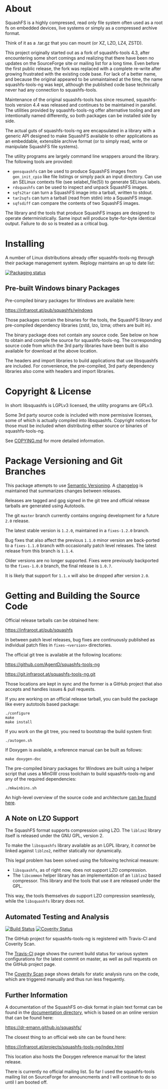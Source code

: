 # About

SquashFS is a highly compressed, read only file system often used as a root fs
on embedded devices, live systems or simply as a compressed archive format.

Think of it as a .tar.gz that you can mount (or XZ, LZO, LZ4, ZSTD).

This project originally started out as a fork of squashfs-tools 4.3, after
encountering some short comings and realizing that there have been no updates
on the SourceForge site or mailing list for a long time. Even before the first
public release, the fork was replaced with a complete re-write after growing
frustrated with the existing code base. For lack of a better name, and because
the original appeared to be unmaintained at the time, the name squashfs-tools-ng
was kept, although the published code base technically never had any connection
to squashfs-tools.

Maintenance of the original squashfs-tools has since resumed, squashfs-tools
version 4.4 was released and continues to be maintained in parallel. The
utilities provided by squashfs-tools-ng offer alternative tooling and are
intentionally named differently, so both packages can be installed side by
side.

The actual guts of squashfs-tools-ng are encapsulated in a library with a
generic API designed to make SquashFS available to other applications as an
embeddable, extensible archive format (or to simply read, write or manipulate
SquashFS file systems).

The utility programs are largely command line wrappers around the library. The
following tools are provided:

 - `gensquashfs` can be used to produce SquashFS images from `gen_init_cpio`
   like file listings or simply pack an input directory. Can use an SELinux
   contexts file (see selabel_file(5)) to generate SELinux labels.
 - `rdsquashfs` can be used to inspect and unpack SquashFS images.
 - `sqfs2tar` can turn a SquashFS image into a tarball, written to stdout.
 - `tar2sqfs` can turn a tarball (read from stdin) into a SquashFS image.
 - `sqfsdiff` can compare the contents of two SquashFS images.

The library and the tools that produce SquashFS images are designed to operate
deterministically. Same input will produce byte-for-byte identical
output. Failure to do so is treated as a critical bug.

# Installing

A number of Linux distributions already offer squashfs-tools-ng through their
package management system. Replogy maintains an up to date list:

[![Packaging status](https://repology.org/badge/vertical-allrepos/squashfs-tools-ng.svg)](https://repology.org/project/squashfs-tools-ng/versions)

## Pre-built Windows binary Packages

Pre-compiled binary packages for Windows are available here:

https://infraroot.at/pub/squashfs/windows

Those packages contain the binaries for the tools, the SquashFS library
and pre-compiled dependency libraries (zstd, lzo, lzma; others are built in).

The binary package does not contain any source code. See below on how to obtain
and compile the source for squashfs-tools-ng. The corresponding source code
from which the 3rd party libraries have been built is also available for
download at the above location.

The headers and import libraries to build applications that use libsquashfs are
included. For convenience, the pre-compiled, 3rd party dependency libraries
also come with headers and import libraries.

# Copyright & License

In short: libsquashfs is LGPLv3 licensed, the utility programs are GPLv3.

Some 3rd party source code is included with more permissive licenses, some of
which is actually compiled into libsquashfs. Copyright notices for those must
be included when distributing either source or binaries of squashfs-tools-ng.

See [COPYING.md](COPYING.md) for more detailed information.

# Package Versioning and Git Branches

This package attempts to use [Semantic Versioning](https://semver.org/spec/v2.0.0.html).
A [changelog](CHANGELOG.md) is maintained that summarizes changes between releases.

Releases are tagged and gpg signed in the git tree and official release tarballs
are generated using Autotools.

The git `master` branch currently contains ongoing development for a
future `2.0` release.

The latest stable version is `1.2.0`, maintained in a `fixes-1.2.0` branch.

Bug fixes that also affect the previous `1.1.0` minor version are back-ported to
a `fixes-1.1.0` branch with occasionally patch level releases. The latest
release from this branch is `1.1.4`.

Older versions are no longer supported. Fixes were previously backported to
the `fixes-1.0.0` branch, the final release is `1.0.7`.

It is likely that support for `1.1.x` will also be dropped after version `2.0`.

# Getting and Building the Source Code

Official release tarballs can be obtained here:

https://infraroot.at/pub/squashfs

In between patch level releases, bug fixes are continuously published as
individual patch files in `fixes-<version>` directories.

The official git tree is available at the following locations:

https://github.com/AgentD/squashfs-tools-ng

https://git.infraroot.at/squashfs-tools-ng.git

Those locations are kept in sync and the former is a GitHub project that also
accepts and handles issues & pull requests.

If you are working on an official release tarball, you can build the package
like every autotools based package:

	./configure
	make
	make install

If you work on the git tree, you need to bootstrap the build system first:

	./autogen.sh

If Doxygen is available, a reference manual can be built as follows:

	make doxygen-doc

The pre-compiled binary packages for Windows are built using a helper script
that uses a MinGW cross toolchain to build squashfs-tools-ng and any of the
required dependencies:

	./mkwinbins.sh

An high-level overview of the source code and
architecture [can be found here](doc/architecture.md).

## A Note on LZO Support

The SquashFS format supports compression using LZO. The `liblzo2` library
itself is released under the GNU GPL, version 2.

To make the `libsquashfs` library available as an LGPL library, it *cannot* be
linked against `liblzo2`, neither statically nor dynamically.

This legal problem has been solved using the following technical measure:

 - `libsquashfs`, as of right now, does not support LZO compression.
 - The `libcommon` helper library has an implementation of an `liblzo2` based
   compressor. This library and the tools that use it are released under
   the GPL.

This way, the tools themselves *do* support LZO compression seamlessly, while
the `libsquashfs` library does not.

## Automated Testing and Analysis

[![Build Status](https://travis-ci.com/AgentD/squashfs-tools-ng.svg?branch=master)](https://travis-ci.com/AgentD/squashfs-tools-ng)
[![Coverity Status](https://scan.coverity.com/projects/18718/badge.svg)](https://scan.coverity.com/projects/squashfs-tools-ng)

The GitHub project for squashfs-tools-ng is registered with Travis-CI and
Coverity Scan.

The [Travis-CI](https://travis-ci.com/github/AgentD/squashfs-tools-ng]) page
shows the current build status for various system configurations for the
latest commit on master, as well as pull requests on the GitHub project page.

The [Coverity Scan](https://scan.coverity.com/projects/squashfs-tools-ng) page
shows details for static analysis runs on the code, which are triggered
manually and thus run less frequently.

## Further Information

A documentation of the SquashFS on-disk format in plain text format can be
found in the [documentation directory](doc/format.txt), which is based on
an online version that can be found here:

https://dr-emann.github.io/squashfs/


The closest thing to an official web site can be found here:

https://infraroot.at/projects/squashfs-tools-ng/index.html

This location also hosts the Doxygen reference manual for the latest release.

There is currently no official mailing list. So far I used the squashfs-tools
mailing list on SourceForge for announcments and I will continue to do so
until I am booted off.
